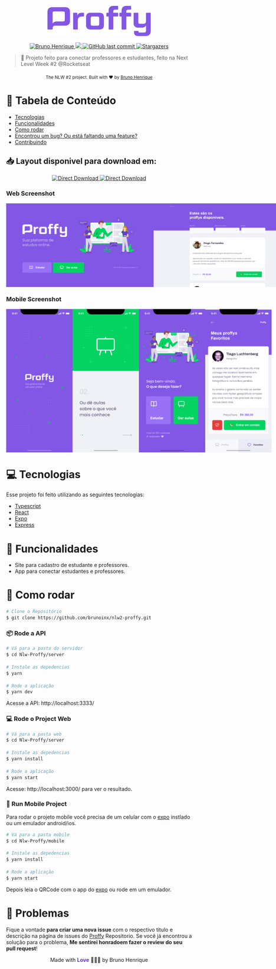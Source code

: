 <p align="center">
   <img src="./.github/logo.png" alt="Proffy" width="280"/>
</p>

<p align="center">	
   <a href="https://www.linkedin.com/in/bruno-henrique10/">
      <img alt="Bruno Henrique" src="https://img.shields.io/badge/-Bruno Henrique-8257E5?style=flat&logo=Linkedin&logoColor=white" />
   </a>

  <a aria-label="Completed" href="https://nextlevelweek.com/episodios/omnistack/edicao/2">
    <img src="https://img.shields.io/badge/Proffy-NLW 2.0-8257E5?logo=data:image/png;base64,iVBORw0KGgoAAAANSUhEUgAAABAAAAAQCAMAAAAoLQ9TAAAALVBMVEVHcExxWsF0XMJzXMJxWcFsUsD///9jRrzY0u6Xh9Gsn9n39fyMecy0qd2bjNJWBT0WAAAABHRSTlMA2Do606wF2QAAAGlJREFUGJVdj1cWwCAIBLEsRU3uf9xobDH8+GZwUYi8i6ucJwrxKE+7D0G9Q4vlYqtmCSjndr4CgCgzlyFgfKfKCVO0LrPKjmiqMxGXkJwNnXskqWG+1oSM+BSwD8f29YLNjvx/OQrn+g99oQSoNmt3PgAAAABJRU5ErkJggg=="></img>
  </a>

  <a href="https://github.com/Brunoinx/nlw2-proffy/commits/master">
    <img alt="GitHub last commit" src="https://img.shields.io/github/last-commit/Brunoinx/nlw2-proffy?color=774DD6">
  </a> 

  <a href="https://github.com/Brunoinx/nlw2-proffy/stargazers">
    <img alt="Stargazers" src="https://img.shields.io/github/stars/Brunoinx/nlw2-proffy?color=8257E5&logo=github">
  </a>
</p>

> :rocket: Projeto feito para conectar professores e estudantes, feito na Next Level Week #2 @Rocketseat

<div align="center">
  <sub>
    The NLW #2 project. Built with ❤︎ by
    <a href="https://github.com/Brunoinx">Bruno Henrique</a> 
  </sub>
</div>

# :pushpin: Tabela de Conteúdo

* [Tecnologias](#computer-tecnologias)
* [Funcionalidades](#rocket-funcionalidades)
* [Como rodar](#construction_worker-como-rodar)
* [Encontrou um bug? Ou está faltando uma feature?](#bug-problemas)
* [Contribuindo](#tada-contribuindo)

<h2 align="left"> 📥 Layout disponivel para download em: </h2>
<p align="center">
    <a title="Download .fig Web" target="_blank" href="https://www.figma.com/file/GHGS126t7WYjnPZdRKChJF/Proffy-Web">
        <img alt="Direct Download" src="https://img.shields.io/badge/Download Web-6633cc?style=flat-square&logo=figma&logoColor=f15bb5" width="200px" />
    </a>
    <a title="Download .fig Mobile" target="_blank" href="https://www.figma.com/file/e33KvgUpFdunXxJjHnK7CG/Proffy-Mobile">
        <img alt="Direct Download" src="https://img.shields.io/badge/Download Mobile-6633cc?style=flat-square&logo=figma&logoColor=f15bb5" width="215px"/>
    </a>
</p>

### Web Screenshot
<div style="display: flex; flex-direction: 'row'; justify-content: space-around; align-items: 'center';">
   <img src="./.github/web-landing.png" width="400px">
   <img src="./.github/web-list-teachers.png" width="400px">
</div>

### Mobile Screenshot
<div style="display: flex; justify-content: space-around; flex-direction: 'row';">
   <img src="./.github/mobile-splash.png" width="180">
   <img src="./.github/mobile-onboarding.png" width="180">
   <img src="./.github/mobile-home.png" width="180">
   <img src="./.github/mobile-favoritos.png" width="180">
</div>

# :computer: Tecnologias
Esse projeto foi feito utilizando as seguintes tecnologias:

* [Typescript](https://www.typescriptlang.org/)      
* [React](https://reactjs.org/)      
* [Expo](https://expo.io/)       
* [Express](https://expressjs.com/) 

# :rocket: Funcionalidades

* Site para cadastro de estudante e professores.
* App para conectar estudantes e professores.

# :construction_worker: Como rodar

```zsh
# Clone o Repositório
$ git clone https://github.com/brunoinx/nlw2-proffy.git
```

### 📦 Rode a API

```zsh
# Vá para a pasta do servidor
$ cd Nlw-Proffy/server

# Instale as depedencias
$ yarn

# Rode a aplicação
$ yarn dev
```
Acesse a API: http://localhost:3333/

### 💻 Rode o Project Web

```zsh
# Vá para a pasta web
$ cd Nlw-Proffy/server

# Instale as depedencias
$ yarn install

# Rode a aplicação
$ yarn start
```
Acesse: http://localhost:3000/ para ver o resultado.

### 📱 Run Mobile Project
Para rodar o projeto mobile você precisa de um celular com o [expo](https://play.google.com/store/apps/details?id=host.exp.exponent) instlado ou um emulador android/ios.

```zsh
# Vá para a pasta mobile
$ cd Nlw-Proffy/mobile

# Instale as depedencias
$ yarn install

# Rode a aplicação
$ yarn start
```
Depois leia o QRCode com o app do [expo](https://play.google.com/store/apps/details?id=host.exp.exponent) ou rode em um emulador.


# :bug: Problemas

Fique a vontade **para criar uma nova issue** com o respectivo titulo e descrição na página de issues do [Proffy](https://github.com/Brunoinx/nlw2-proffy/issues) Repositorio. Se você já encontrou a solução para o problema, **Me sentirei honradoem fazer o review do seu pull request**!

<footer>
  <p align="center">Made with <strong style="color: #6633cc">Love</strong> 💜👨‍💻 by Bruno Henrique</p>
</footer>